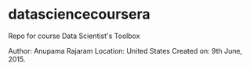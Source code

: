 # datasciencecoursera
Repo for course Data Scientist's Toolbox

Author: Anupama Rajaram
Location: United States
Created on: 9th June, 2015.

